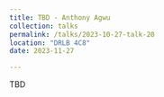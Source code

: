 ```yaml
---
title: TBD - Anthony Agwu
collection: talks
permalink: /talks/2023-10-27-talk-20
location: "DRLB 4C8"
date: 2023-11-27

---
```


TBD


